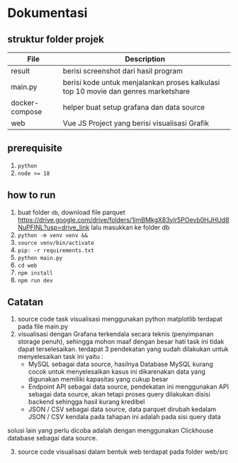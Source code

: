 # Dokumentasi

## struktur folder projek 
| File                  | Description                                                                                                 |
| --------------------- | ----------------------------------------------------------------------------------------------------------- |
| result                | berisi screenshot dari hasil program                                                                        |
| main.py               | berisi kode untuk menjalankan proses kalkulasi top 10 movie dan genres marketshare                          |
| docker-compose        | helper buat setup grafana dan data source                                                                   |
| web                   | Vue JS Project yang berisi visualisasi Grafik                                                               |


## prerequisite
1. ```python```
2. ```node >= 18```


## how to run 
1. buat folder ```db```, download file parquet https://drive.google.com/drive/folders/1jmBMkgX83ylr5POevb0HJHUd8NuPFlNL?usp=drive_link lalu masukkan ke folder db 
2. ```python -m venv venv &&```
3. ```source venv/bin/activate```
4. ```pip: -r requirements.txt```
5. ```python main.py```
6. ```cd web```
7. ```npm install```
8. ```npm run dev```


## Catatan 
1. source code task visualisasi menggunakan python matplotlib terdapat pada file main.py
2. visualisasi dengan Grafana terkendala secara teknis (penyimpanan storage penuh), sehingga mohon maaf dengan besar hati task ini tidak dapat terselesaikan. terdapat 3 pendekatan yang sudah dilakukan untuk menyelesaikan task ini yaitu :
   - MySQL sebagai data source, hasilnya Database MySQL kurang cocok untuk menyelesaikan kasus ini dikarenakan data yang digunakan memiliki kapasitas yang cukup besar
   - Endpoint API sebagai data source, pendekatan ini menggunakan API sebagai data source, akan tetapi proses query dilakukan  disisi backend sehingga hasil kurang kredibel
   - JSON / CSV sebagai data source, data parquet dirubah kedalam JSON / CSV kendala pada tahapan ini adalah pada sisi query data
  
  solusi lain yang perlu dicoba adalah dengan menggunakan Clickhouse database sebagai data source.

3. source code visualisasi dalam bentuk web terdapat pada folder web/src